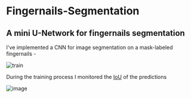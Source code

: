 # Fingernails-Segmentation
## A mini U-Network for fingernails segmentation

I've implemented a CNN for image segmentation on a mask-labeled fingernails - 

![train](https://user-images.githubusercontent.com/31940058/42411583-1dc709c6-8207-11e8-9dc4-63301692ae7c.JPG)

During the training process I monitored the [IoU](https://www.pyimagesearch.com/2016/11/07/intersection-over-union-iou-for-object-detection/) of the predictions

![image](https://user-images.githubusercontent.com/31940058/42411603-7552a722-8207-11e8-808e-01a4a74ffa66.png)
